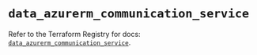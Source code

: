 # `data_azurerm_communication_service`

Refer to the Terraform Registry for docs: [`data_azurerm_communication_service`](https://registry.terraform.io/providers/hashicorp/azurerm/3.115.0/docs/data-sources/communication_service).
